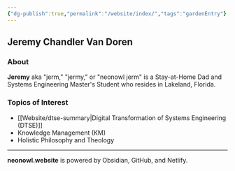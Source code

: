 ```yaml
---
{"dg-publish":true,"permalink":"/website/index/","tags":"gardenEntry"}
---
```



## Jeremy Chandler Van Doren

### About
**Jeremy** aka "jerm," "jermy," or "neonowl jerm" is a Stay-at-Home Dad and Systems Engineering Master's Student who resides in Lakeland, Florida. 

### Topics of Interest
- [[Website/dtse-summary\|Digital Transformation of Systems Engineering (DTSE)]]
- Knowledge Management (KM)
- Holistic Philosophy and Theology

--- 

**neonowl.website** is powered by Obsidian, GitHub, and Netlify.